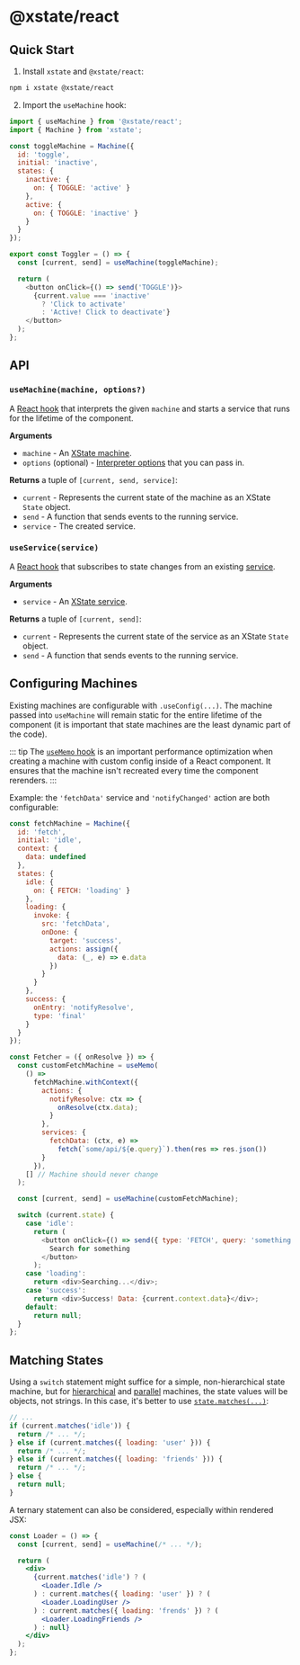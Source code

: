 # @xstate/react

## Quick Start

1. Install `xstate` and `@xstate/react`:

```bash
npm i xstate @xstate/react
```

2. Import the `useMachine` hook:

```js
import { useMachine } from '@xstate/react';
import { Machine } from 'xstate';

const toggleMachine = Machine({
  id: 'toggle',
  initial: 'inactive',
  states: {
    inactive: {
      on: { TOGGLE: 'active' }
    },
    active: {
      on: { TOGGLE: 'inactive' }
    }
  }
});

export const Toggler = () => {
  const [current, send] = useMachine(toggleMachine);

  return (
    <button onClick={() => send('TOGGLE')}>
      {current.value === 'inactive'
        ? 'Click to activate'
        : 'Active! Click to deactivate'}
    </button>
  );
};
```

## API

### `useMachine(machine, options?)`

A [React hook](https://reactjs.org/hooks) that interprets the given `machine` and starts a service that runs for the lifetime of the component.

**Arguments**

- `machine` - An [XState machine](https://xstate.js.org/docs/guides/machines.html).
- `options` (optional) - [Interpreter options](https://xstate.js.org/docs/guides/interpretation.html#options) that you can pass in.

**Returns** a tuple of `[current, send, service]`:

- `current` - Represents the current state of the machine as an XState `State` object.
- `send` - A function that sends events to the running service.
- `service` - The created service.

### `useService(service)`

A [React hook](https://reactjs.org/hooks) that subscribes to state changes from an existing [service](TODO).

**Arguments**

- `service` - An [XState service](https://xstate.js.org/docs/guides/communication.html).

**Returns** a tuple of `[current, send]`:

- `current` - Represents the current state of the service as an XState `State` object.
- `send` - A function that sends events to the running service.

## Configuring Machines

Existing machines are configurable with `.useConfig(...)`. The machine passed into `useMachine` will remain static for the entire lifetime of the component (it is important that state machines are the least dynamic part of the code).

::: tip
The [`useMemo` hook](TODO) is an important performance optimization when creating a machine with custom config inside of a React component. It ensures that the machine isn't recreated every time the component rerenders.
:::

Example: the `'fetchData'` service and `'notifyChanged'` action are both configurable:

```js
const fetchMachine = Machine({
  id: 'fetch',
  initial: 'idle',
  context: {
    data: undefined
  },
  states: {
    idle: {
      on: { FETCH: 'loading' }
    },
    loading: {
      invoke: {
        src: 'fetchData',
        onDone: {
          target: 'success',
          actions: assign({
            data: (_, e) => e.data
          })
        }
      }
    },
    success: {
      onEntry: 'notifyResolve',
      type: 'final'
    }
  }
});

const Fetcher = ({ onResolve }) => {
  const customFetchMachine = useMemo(
    () =>
      fetchMachine.withContext({
        actions: {
          notifyResolve: ctx => {
            onResolve(ctx.data);
          }
        },
        services: {
          fetchData: (ctx, e) =>
            fetch(`some/api/${e.query}`).then(res => res.json())
        }
      }),
    [] // Machine should never change
  );

  const [current, send] = useMachine(customFetchMachine);

  switch (current.state) {
    case 'idle':
      return (
        <button onClick={() => send({ type: 'FETCH', query: 'something' })}>
          Search for something
        </button>
      );
    case 'loading':
      return <div>Searching...</div>;
    case 'success':
      return <div>Success! Data: {current.context.data}</div>;
    default:
      return null;
  }
};
```

## Matching States

Using a `switch` statement might suffice for a simple, non-hierarchical state machine, but for [hierarchical](https://xstate.js.org/docs/guides/hierarchical.html) and [parallel](https://xstate.js.org/docs/guides/parallel.html) machines, the state values will be objects, not strings. In this case, it's better to use [`state.matches(...)`](https://xstate.js.org/docs/guides/states.html#state-methods-and-getters):

```js
// ...
if (current.matches('idle')) {
  return /* ... */;
} else if (current.matches({ loading: 'user' })) {
  return /* ... */;
} else if (current.matches({ loading: 'friends' })) {
  return /* ... */;
} else {
  return null;
}
```

A ternary statement can also be considered, especially within rendered JSX:

```jsx
const Loader = () => {
  const [current, send] = useMachine(/* ... */);

  return (
    <div>
      {current.matches('idle') ? (
        <Loader.Idle />
      ) : current.matches({ loading: 'user' }) ? (
        <Loader.LoadingUser />
      ) : current.matches({ loading: 'frends' }) ? (
        <Loader.LoadingFriends />
      ) : null}
    </div>
  );
};
```
